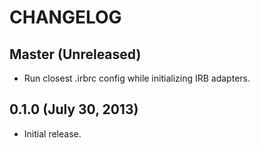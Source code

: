 # CHANGELOG

## Master (Unreleased)

* Run closest .irbrc config while initializing IRB adapters.

## 0.1.0 (July 30, 2013)

* Initial release.
